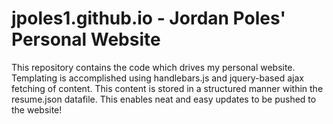 jpoles1.github.io - Jordan Poles' Personal Website
=================
This repository contains the code which drives my personal website. 
Templating is accomplished using handlebars.js and jquery-based ajax fetching of content. This content is stored in a structured manner within the resume.json datafile. This enables neat and easy updates to be pushed to the website!
